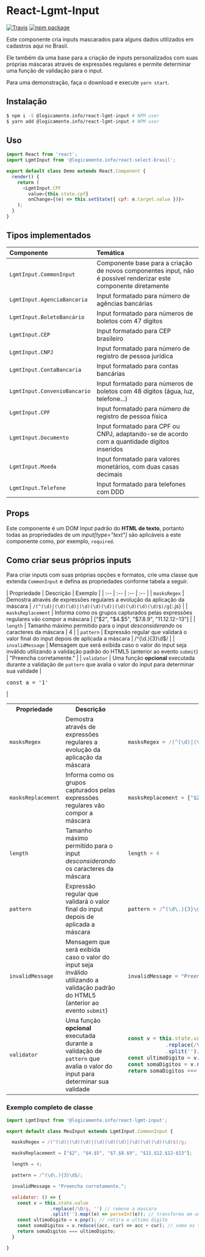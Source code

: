 # React-Lgmt-Input

[![Travis][build-badge]][build]
[![npm package][npm-badge]][npm]

Este componente cria inputs mascarados para alguns dados utilizados em cadastros
aqui no Brasil.

Ele também da uma base para a criação de inputs personalizados com suas
próprias máscaras através de expressões regulares e permite determinar uma
função de validação para o input.

Para uma demonstração, faça o download e execute `yarn start`.

## Instalação

```bash
$ npm i -S @logicamente.info/react-lgmt-input # NPM user
$ yarn add @logicamente.info/react-lgmt-input # NPM user
```

## Uso

```js
import React from 'react';
import LgmtInput from '@logicamente.info/react-select-brasil';

export default class Demo extends React.Component {
  render() {
    return (
      <LgmtInput.CPF
        value={this.state.cpf}
        onChange={(e) => this.setState({ cpf: e.target.value })}>
    );
  }
}
```

## Tipos implementados

| Componente | Temática |
| :-- | :-- |
| `LgmtInput.CommonInput` | Componente base para a criação de novos componentes input, não é possível renderizar este componente diretamente |
| `LgmtInput.AgenciaBancaria` | Input formatado para número de agências bancárias |
| `LgmtInput.BoletoBancário` | Input formatado para números de boletos com 47 dígitos |
| `LgmtInput.CEP` | Input formatado para CEP brasileiro |
| `LgmtInput.CNPJ` | Input formatado para número de registro de pessoa jurídica |
| `LgmtInput.ContaBancaria` | Input formatado para contas bancárias |
| `LgmtInput.ConvenioBancario` | Input formatado para números de boletos com 48 dígitos (água, luz, telefone...) |
| `LgmtInput.CPF` | Input formatado para número de registro de pessoa física |
| `LgmtInput.Documento` | Input formatado para CPF ou CNPJ, adaptando-se de acordo com a quantidade dígitos inseridos |
| `LgmtInput.Moeda` | Input formatado para valores monetários, com duas casas decimais |
| `LgmtInput.Telefone` | Input formatado para telefones com DDD |

## Props

Este componente é um DOM Input padrão do **HTML de texto**, portanto todas as propriedades de um
*input[type="text"]* são aplicáveis a este componente como, por exemplo, `required`.

## Como criar seus próprios inputs

Para criar inputs com suas próprias opções e formatos, crie uma classe que extenda `CommonInput` e defina as propriedades conforme tabela a seguir.

| Propriedade | Descrição | Exemplo |
| :-- | :-- | :-- | :-- |
| `masksRegex` | Demostra através de expressões regulares a evolução da aplicação da máscara | `/(^(\d)|(\d)(\d)|(\d)(\d)(\d)|(\d)(\d)(\d)(\d)$)/g`{:.js} |
| `masksReplacement` | Informa como os grupos capturados pelas expressões regulares vão compor a máscara | ["$2", "$4.$5", "$7.$8.$9", "$11.$12.$12-$13"] |
| `length` | Tamanho máximo permitido para o input *desconsiderando* os caracteres da máscara | 4 |
| `pattern` | Expressão regular que validará o valor final do input depois de aplicada a máscara | /^(\d\.){3}\d$/ |
| `invalidMessage` | Mensagem que será exibida caso o valor do input seja inválido utilizando a validação padrão do HTML5 (anterior ao evento `submit`) | "Preencha corretamente." |
| `validator` | Uma função **opcional** executada durante a validação de `pattern` que avalia o valor do input para determinar sua validade | <pre lang="js">const a = '1'</pre> |


<table>
<tr>
  <th>Propriedade</th>
  <th>Descrição</th>
  <th>Exemplo</th>
</tr>
<tr>
  <td><code>masksRegex</code></td>
  <td>Demostra através de expressões regulares a evolução da aplicação da máscara</td>
  <td>

  ```js
    masksRegex = /(^(\d)|(\d)(\d)|(\d)(\d)(\d)|(\d)(\d)(\d)(\d)$)/g
  ```
  </td>
</tr>
<tr>
  <td><code>masksReplacement</code></td>
  <td>Informa como os grupos capturados pelas expressões regulares vão compor a máscara</td>
  <td>

  ```js
    masksReplacement = ["$2", "$4.$5", "$7.$8.$9", "$11.$12.$12-$13"]
  ```
  </td>
</tr>
<tr>
  <td><code>length</code></td>
  <td>Tamanho máximo permitido para o input <i>desconsiderando</i> os caracteres da máscara</td>
  <td>

  ```js
    length = 4
  ```
  </td>
</tr>
<tr>
  <td><code>pattern</code></td>
  <td>Expressão regular que validará o valor final do input depois de aplicada a máscara</td>
  <td>

  ```js
    pattern = /^(\d\.){3}\d$/
  ```
  </td>
</tr>
<tr>
  <td><code>invalidMessage</code></td>
  <td>Mensagem que será exibida caso o valor do input seja inválido utilizando a validação padrão do HTML5 (anterior ao evento <code>submit</code>)</td>
  <td>

  ```js
    invalidMessage = "Preencha corretamente."
  ```
  </td>
</tr>
<tr>
  <td><code>validator</code></td>
  <td>Uma função <b>opcional</b> executada durante a validação de <code>pattern</code> que avalia o valor do input para determinar sua validade</td>
  <td>

  ```js
    const v = this.state.value
                .replace(/\D/g, '')
                .split('').map((e) => parseInt(e));
    const ultimoDigito = v.pop();
    const somaDigitos = v.reduce((acc, cur) => acc + cur);
    return somaDigitos === ultimoDigito;
  ```
  </td>
</tr>

</table>

### Exemplo completo de classe

```js
import LgmtInput from '@logicamente.info/react-lgmt-input';

export default class MeuInput extends LgmtInput.CommonInput {

  masksRegex = /(^(\d)|(\d)(\d)|(\d)(\d)(\d)|(\d)(\d)(\d)(\d)$)/g;

  masksReplacement = ["$2", "$4.$5", "$7.$8.$9", "$11.$12.$12-$13"];

  length = 4;

  pattern = /^(\d\.){3}\d$/;

  invalidMessage = "Preencha corretamente.";

  validator: () => {
    const v = this.state.value
                .replace(/\D/g, '') // remove a mascara
                .split('').map((e) => parseInt(e)); // transforma em um vetor de int
    const ultimoDigito = v.pop(); // retira o ultimo digito
    const somaDigitos = v.reduce((acc, cur) => acc + cur); // soma os tres primeiros
    return somaDigitos === ultimoDigito;
  }

}
```

[build-badge]: https://img.shields.io/travis/logicamenteinfo/react-lgmt-input/master.png?style=flat-square
[build]: https://travis-ci.org/logicamenteinfo/react-lgmt-input

[npm-badge]: https://img.shields.io/npm/v/@logicamente.info/react-lgmt-input.png?style=flat-square
[npm]: https://www.npmjs.org/@logicamente.info/react-lgmt-input